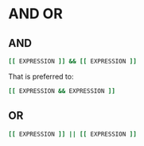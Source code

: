 # AND OR

## AND

```sh
[[ EXPRESSION ]] && [[ EXPRESSION ]]
```

That is preferred to:

```sh
[[ EXPRESSION && EXPRESSION ]]
```

## OR

```sh
[[ EXPRESSION ]] || [[ EXPRESSION ]]
```
